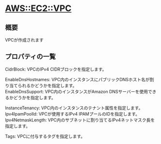# [AWS::EC2::VPC](https://docs.aws.amazon.com/ja_jp/AWSCloudFormation/latest/UserGuide/aws-resource-ec2-vpc.html)  

## 概要
VPCが作成されます

## プロパティの一覧
CidrBlock: VPCのIPv4 CIDRブロックを指定します。  

EnableDnsHostnames: VPC内のインスタンスにパブリックDNSホスト名が割り当てられるかどうかを指定します。  
EnableDnsSupport: VPC内のインスタンスがAmazon DNSサーバーを使用できるかどうかを指定します。  

InstanceTenancy: VPC内のインスタンスのテナント属性を指定します。  
Ipv4IpamPoolId: VPCが使用するIPv4 IPAMプールのIDを指定します。  
Ipv4NetmaskLength: VPC内のサブネットに割り当てるIPv4ネットマスク長を指定します。  

Tags: VPCに付与するタグを指定します。  